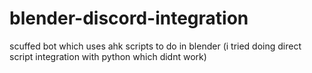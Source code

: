 # blender-discord-integration
 scuffed bot which uses ahk scripts to do in blender (i tried doing direct script  integration with python which didnt work)
